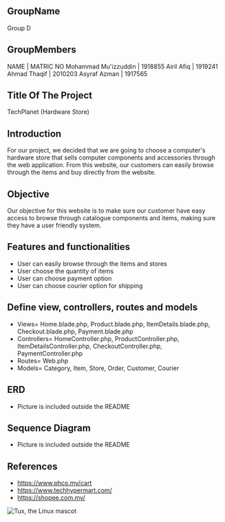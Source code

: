 ## GroupName
Group D

## GroupMembers
NAME | MATRIC NO
Mohammad Mu'izzuddin | 1918855
Airil Afiq  | 1919241
Ahmad Thaqif | 2010203
Asyraf Azman | 1917565

## Title Of The Project 
TechPlanet (Hardware Store)

## Introduction
For our project, we decided that we are going to choose a computer's hardware store that sells computer components and accessories through the web application.
From this website, our customers can easily browse through the items and buy directly from the website.

## Objective
Our objective for this website is to make sure our customer have easy access to browse through catalogue components and items, making sure they have a user friendly system.

## Features and functionalities
- User can easily browse through the items and stores
- User choose the quantity of items
- User can choose payment option
- User can choose courier option for shipping

## Define view, controllers, routes and models
- Views= Home.blade.php, Product.blade.php, ItemDetails.blade.php, Checkout.blade.php, Payment.blade.php
- Controllers= HomeController.php, ProductController.php, ItemDetailsController.php, CheckoutController.php, PaymentController.php
- Routes= Web.php
- Models= Category, Item, Store, Order, Customer, Courier

## ERD
- Picture is included outside the README

## Sequence Diagram
- Picture is included outside the README

## References
- https://www.phco.my/cart
- https://www.techhypermart.com/
- https://shopee.com.my/

![Tux, the Linux mascot](/assets/images/tux.png)


